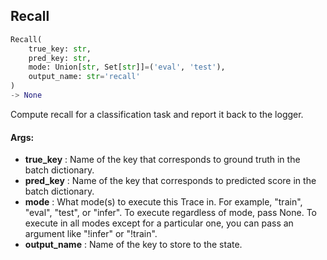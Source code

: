 ## Recall
```python
Recall(
	true_key: str,
	pred_key: str,
	mode: Union[str, Set[str]]=('eval', 'test'),
	output_name: str='recall'
)
-> None
```
Compute recall for a classification task and report it back to the logger.


#### Args:

* **true_key** :  Name of the key that corresponds to ground truth in the batch dictionary.
* **pred_key** :  Name of the key that corresponds to predicted score in the batch dictionary.
* **mode** :  What mode(s) to execute this Trace in. For example, "train", "eval", "test", or "infer". To execute        regardless of mode, pass None. To execute in all modes except for a particular one, you can pass an argument        like "!infer" or "!train".
* **output_name** :  Name of the key to store to the state.